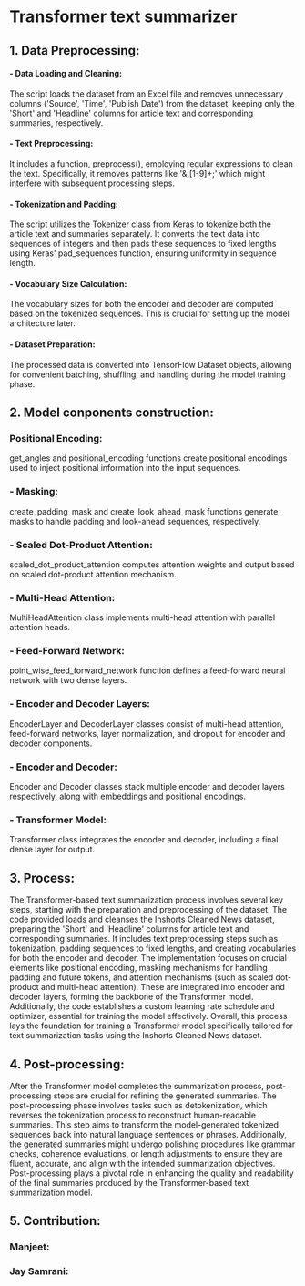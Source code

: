 # Transformer text summarizer

## 1. Data Preprocessing: 

#### -  Data Loading and Cleaning:
The script loads the dataset from an Excel file and removes unnecessary columns ('Source', 'Time', 'Publish Date') from the dataset, keeping only the 'Short' and 'Headline' columns for article text and corresponding summaries, respectively.

#### -  Text Preprocessing: 
It includes a function, preprocess(), employing regular expressions to clean the text. Specifically, it removes patterns like '&.[1-9]+;' which might interfere with subsequent processing steps.

#### -  Tokenization and Padding: 
The script utilizes the Tokenizer class from Keras to tokenize both the article text and summaries separately. It converts the text data into sequences of integers and then pads these sequences to fixed lengths using Keras' pad_sequences function, ensuring uniformity in sequence length.

#### -  Vocabulary Size Calculation:
The vocabulary sizes for both the encoder and decoder are computed based on the tokenized sequences. This is crucial for setting up the model architecture later.

#### -  Dataset Preparation:
The processed data is converted into TensorFlow Dataset objects, allowing for convenient batching, shuffling, and handling during the model training phase.


## 2. Model conponents construction:
### Positional Encoding:
get_angles and positional_encoding functions create positional encodings used to inject positional information into the input sequences.
### - Masking:
create_padding_mask and create_look_ahead_mask functions generate masks to handle padding and look-ahead sequences, respectively.
### -  Scaled Dot-Product Attention:
scaled_dot_product_attention computes attention weights and output based on scaled dot-product attention mechanism.
### -  Multi-Head Attention:
MultiHeadAttention class implements multi-head attention with parallel attention heads.
### -  Feed-Forward Network:

point_wise_feed_forward_network function defines a feed-forward neural network with two dense layers.
### -  Encoder and Decoder Layers:

EncoderLayer and DecoderLayer classes consist of multi-head attention, feed-forward networks, layer normalization, and dropout for encoder and decoder components.
### -  Encoder and Decoder:

Encoder and Decoder classes stack multiple encoder and decoder layers respectively, along with embeddings and positional encodings.
### -  Transformer Model:

Transformer class integrates the encoder and decoder, including a final dense layer for output.

## 3. Process:
The Transformer-based text summarization process involves several key steps, starting with the preparation and preprocessing of the dataset. The code provided loads and cleanses the Inshorts Cleaned News dataset, preparing the 'Short' and 'Headline' columns for article text and corresponding summaries. It includes text preprocessing steps such as tokenization, padding sequences to fixed lengths, and creating vocabularies for both the encoder and decoder. The implementation focuses on crucial elements like positional encoding, masking mechanisms for handling padding and future tokens, and attention mechanisms (such as scaled dot-product and multi-head attention). These are integrated into encoder and decoder layers, forming the backbone of the Transformer model. Additionally, the code establishes a custom learning rate schedule and optimizer, essential for training the model effectively. Overall, this process lays the foundation for training a Transformer model specifically tailored for text summarization tasks using the Inshorts Cleaned News dataset.

## 4. Post-processing:
After the Transformer model completes the summarization process, post-processing steps are crucial for refining the generated summaries. The post-processing phase involves tasks such as detokenization, which reverses the tokenization process to reconstruct human-readable summaries. This step aims to transform the model-generated tokenized sequences back into natural language sentences or phrases. Additionally, the generated summaries might undergo polishing procedures like grammar checks, coherence evaluations, or length adjustments to ensure they are fluent, accurate, and align with the intended summarization objectives. Post-processing plays a pivotal role in enhancing the quality and readability of the final summaries produced by the Transformer-based text summarization model.

## 5. Contribution:
### Manjeet: 
### Jay Samrani: 
